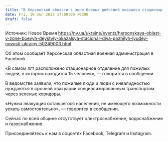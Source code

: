 ```yaml
---
title: "В Херсонской области в зоне боевых действий оказался стационар для пожилых людей, в котором находится 15 человек — ОВА"
date: Fri, 10 Jun 2022 17:00:00 +0300
draft: false
---
```

Источник: Новое Время https://nv.ua/ukraine/events/hersonskaya-oblast-v-zone-boevyh-deystviy-okazalsya-stacionar-dlya-pozhilyh-lyudey-novosti-ukrainy-50249003.html


Об этом сообщает Херсонская областная военная администрация в Facebook.

«В самом пгт расположено стационарное отделение для пожилых людей, в котором находится 15 человек», — говорится в сообщении.

В ведомстве заявили, что пожилые люди и люди с инвалидностью нуждаются в срочной эвакуации специализированным транспортом через зеленые коридоры.

«Нужна эвакуация оставшегося населения, не имеющего возможности уехать самостоятельно», — говорится в сообщении.

Сейчас по всей общине отсутствует электроснабжение, водоснабжение и газоснабжение.

Присоединяйтесь к нам в соцсетях Facebook, Telegram и Instagram.
